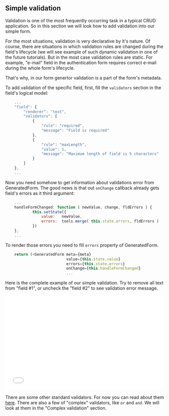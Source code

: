 <h2>Simple validation</h2>

Validation is one of the most frequently occurring task in a typical
CRUD application. So in this section we will look how to add
validation into our simple form.

For the most situations, validation is very declarative by it's
nature. Of course, there are situations in which validation rules are
changed during the field's lifecycle (we will see example of such
dynamic validation in one of the future tutorials). But in the most
case validation rules are static.
For example, "e-mail" field in the authentication form requires
correct e-mail during the whole form's lifecycle.

That's why, in our form genertor validation is a part of the form's
metadata.

To add validation of the specific field, first, fill the `validators`
section in the field's logical model:

```javascript
    ...
    "field": {
        "renderer": "text",
        "validators": [
            {
                "rule": "required",
                "message": "Field is required"
            },
            {
                "rule": "maxLength",
                "value": 5,
                "message": "Maximum length of field is 5 characters"
            }
        ]
    }, 
    ...
```

Now you need somehow to get information about validations error from
GeneratedForm. The good news is that out `onChange` callback already gets
field's errors as it third argument:

```javascript
    ...
    handleFormChanged: function ( newValue, change, fldErrors ) {
            this.setState({ 
                value:   newValue,
                errors:  tools.merge( this.state.errors, fldErrors )
            })
    },
    ...
```

To render those errors you need to fill `errors` property of GeneratedForm.

```javascript
    return (<GeneratedForm meta={meta}
                           value={this.state.value}
                           errors={this.state.errors}
                           onChange={this.handleFormChanged}
                           ...
```


Here is the complete example of our simple validation. Try to remove
all text from "field #1", or uncheck the "field #2" to see validation
error message.

<iframe width="100%" 
        height="300" 
        src="//jsfiddle.net/azaviruha/69z2wepo/5003/embedded/" 
        allowfullscreen="allowfullscreen" 
        frameborder="0">
</iframe>


There are some other standard validators. For now you can read
about them [here][validators].
There are also a few of "complex" validators, like `or` and `and`. We
will look at them in the "Complex validation" section.

[validators]: https://github.com/AZaviruha/react-form-generator/blob/master/src/validation/validators.js
